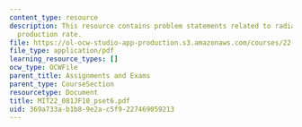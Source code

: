 ```yaml
---
content_type: resource
description: This resource contains problem statements related to radiation, and CO2
  production rate.
file: https://ol-ocw-studio-app-production.s3.amazonaws.com/courses/22-081j-introduction-to-sustainable-energy-fall-2010/369a733ab1b89e2ac5f9227469059213_MIT22_081JF10_pset6.pdf
file_type: application/pdf
learning_resource_types: []
ocw_type: OCWFile
parent_title: Assignments and Exams
parent_type: CourseSection
resourcetype: Document
title: MIT22_081JF10_pset6.pdf
uid: 369a733a-b1b8-9e2a-c5f9-227469059213
---
```

